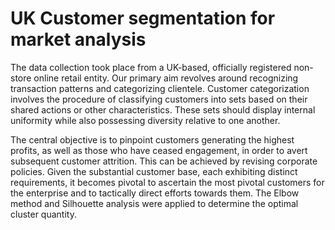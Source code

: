 # UK Customer segmentation for market analysis

The data collection took place from a UK-based, officially registered non-store online retail entity. Our primary aim revolves around recognizing transaction patterns and categorizing clientele. Customer categorization involves the procedure of classifying customers into sets based on their shared actions or other characteristics. These sets should display internal uniformity while also possessing diversity relative to one another.

The central objective is to pinpoint customers generating the highest profits, as well as those who have ceased engagement, in order to avert subsequent customer attrition. This can be achieved by revising corporate policies. Given the substantial customer base, each exhibiting distinct requirements, it becomes pivotal to ascertain the most pivotal customers for the enterprise and to tactically direct efforts towards them. The Elbow method and Silhouette analysis were applied to determine the optimal cluster quantity.

